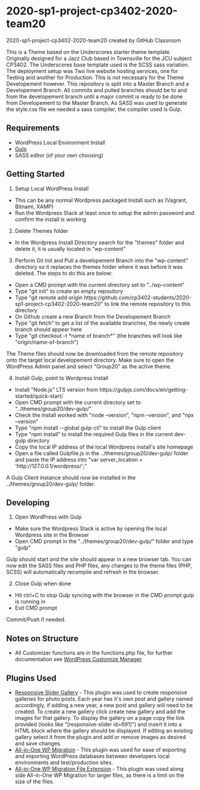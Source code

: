 # 2020-sp1-project-cp3402-2020-team20
2020-sp1-project-cp3402-2020-team20 created by GitHub Classroom

This is a Theme based on the Underscores starter theme template. Originally designed for a Jazz Club based in Townsville for the JCU subject CP3402. The Underscores base template used is the SCSS sass variation.
The deployment setup was Two live website hosting services, one for Testing and another for Production. This is not necessary for the Theme Developement however.
This repository is split into a Master Branch and a Developement Branch. All commits and pulled branches should be to and from the developement branch until a major commit is ready to be done from Developement to the Master Branch.
As SASS was used to generate the style.css file we needed a sass compiler, the compiler used is Gulp.

Requirements
--------------
<ul>
<li>WordPress Local Environment Install</li>
<li><a href="https://github.com/cp3402-students/2020-sp1-env-cp3402-2020-team20" target="_blank">Gulp</a></li>
<li>SASS editor (of your own choosing)</li>
</ul>

Getting Started
---------------
1. Setup Local WordPress Install
<ul>
<li>This can be any normal Wordpress packaged Install such as (Vagrant, Bitnami, XAMP)</li>
<li>Run the Wordpress Stack at least once to setup the admin password and confirm the install is working</li>
</ul>

2. Delete Themes folder 
<ul>
<li>In the Wordpress Install Directory search for the "themes" folder and delete it, it is usually located in "wp-content"</li>
</ul>

3. Perform Git Init and Pull a developement Branch into the "wp-content" directory so it replaces the themes folder where it was before it was deleted. The steps to do this are below:
<ul>
<li>Open a CMD prompt with the current directory set to "../wp-content"</li>
<li>Type "git init" to create an empty repository</li>
<li>Type "git remote add origin https://github.com/cp3402-students/2020-sp1-project-cp3402-2020-team20" to link the remote repository to this directory</li>
<li>On Github create a new Branch from the Developement Branch</li>
<li>Type "git fetch" to get a list of the available branches, the newly create branch should appear here</li>
<li>Type "git checkout -t *name of branch*" (the branches will look like "origin/name-of-branch")</li>
</ul>
The Theme files should now be downloaded from the remote repository onto the target local developement directory. Make sure to open the WordPress Admin panel and select "Group20" as the active theme.


4. Install Gulp, point to Wordpress Install
<ul>
<li>Install "Node.js" LTS version from https://gulpjs.com/docs/en/getting-started/quick-start/</li>
<li>Open CMD prompt with the current directory set to "../themes/group20/dev-gulp/" </li>
<li>Check the install worked with "node –version", "npm –version", and "npx –version"</li>
<li>Type "npm install --global gulp-cli" to install the Gulp client</li>
<li>Type "npm install" to install the required Gulp files in the current dev-gulp directory</li>
<li>Copy the local IP address of the local Wordpress install's site homepage</li>
<li>Open a file called Gulpfile.js in the ../themes/group20/dev-gulp/ folder and paste the IP address into "var server_location = 'http://127.0.0.1/wordpress/';"</li>
</ul>
A Gulp Client instance should now be installed in the ../themes/group20/dev-gulp/ folder.

Developing
---------------
1. Open WordPress with Gulp 
<ul>
<li>Make sure the Wordpress Stack is active by opening the local Wordpress site in the Browser</li>
<li>Open CMD prompt in the "../themes/group20/dev-gulp/" folder and type "gulp"</li>
</ul>
Gulp should start and the site should appear in a new browser tab. You can now edit the SASS files and PHP files, any changes to the theme files (PHP, SCSS) will automatically recompile and refresh in the browser.

2. Close Gulp when done
<ul>
<li>Hit ctrl+C to stop Gulp syncing with the browser in the CMD prompt gulp is running in</li>
<li>Exit CMD prompt</li>
</ul>
Commit/Push if needed.

Notes on Structure
---------------
<ul>
<li>All Customizer functions are in the functions.php file, for further documentation see <a href="https://developer.wordpress.org/reference/classes/wp_customize_manager/" target="_blank">WordPress Customize Manager</a></li>
  
</ul>

Plugins Used
---------------
<ul>
<li><a href="https://wordpress.org/plugins/responsive-slider-gallery/" target="_blank">Responsive Slider Gallery</a> - This plugin was used to create responsive galleries for photo posts. Each year has it's own post and gallery named accordingly, if adding a new year, a new post and gallery will need to be created. To create a new gallery click create new gallery and add the images for that gallery. To display the gallery on a page copy the link provided (looks like "[responsive-slider id=691]") and insert it into a HTML block where the gallery should be displayed. If editing an existing gallery select it from the plugin and add or remove images as desired and save changes.</li>
<li><a href="https://en-au.wordpress.org/plugins/all-in-one-wp-migration/" target="_blank">All-in-One WP Migration</a> - This plugin was used for ease of exporting and importing WordPress databases between developers local environments and test/production sites.</li>
<li><a href="https://help.servmask.com/knowledgebase/install-instructions-for-file-extension/" target="_blank">All-in-One WP Migration File Extension</a> - This plugin was used along side All-in-One WP Migration for larger files, as there is a limit on the size of the files.</li>
</ul>
